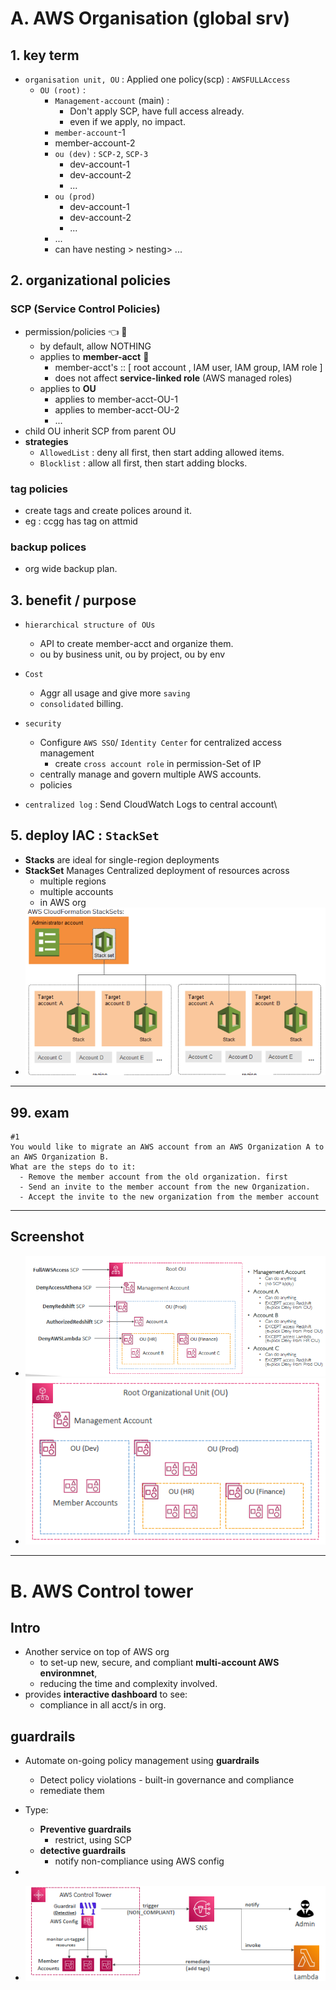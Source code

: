 # A. AWS Organisation (global srv)
## 1. key term
- `organisation unit, OU` : Applied one policy(scp) : `AWSFULLAccess`
  - `OU (root)` :  
      - `Management-account` (main) : 
        - Don't apply SCP, have full access already.
        - even if we apply, no impact.
      - `member-account`-1
      - member-account-2
      - `ou (dev)`  : `SCP-2`, `SCP-3`
        - dev-account-1
        - dev-account-2
        - ...
      - `ou (prod)`
        - dev-account-1
        - dev-account-2
        - ...
      - ...
      - can have nesting > nesting> ...
    
## 2. organizational policies
### SCP (Service Control Policies)
- permission/policies :point_left: :dart:  
  - by default, allow NOTHING
  - applies to **member-acct**  :dart:
    - member-acct's :: [ root account , IAM user, IAM group, IAM role ] 
    - does not affect **service-linked role** (AWS managed roles)
  - applies to **OU**
    - applies to member-acct-OU-1
    - applies to member-acct-OU-2
    - ...
- child OU inherit SCP from parent OU
- **strategies**
  - `AllowedList` : deny all first, then start adding allowed items.
  - `Blocklist` : allow all first, then start adding blocks.
  
### tag policies 
- create tags and create polices around it. 
- eg : ccgg has tag on attmid

### backup polices 
- org wide backup plan.

## 3. benefit / purpose
- `hierarchical structure of OUs`
  - API to create member-acct and organize them.
  - ou by business unit, ou by project, ou by env
  
- `Cost`
  - Aggr all usage and give more `saving`
  - `consolidated` billing.
  
- `security`
  - Configure `AWS SSO`/ `Identity Center` for centralized access management
    - create `cross account role` in permission-Set of IP
  - centrally manage and govern multiple AWS accounts.
  - policies
      
- `centralized log` : Send CloudWatch Logs to central account\

## 5. deploy IAC : `StackSet`
- **Stacks** are ideal for single-region deployments
- **StackSet** Manages Centralized deployment of resources across 
  - multiple regions 
  - multiple accounts 
  - in AWS org
- ![img.png](../99_img/practice-test-01/stackset.png)
---
## 99. exam
```
#1
You would like to migrate an AWS account from an AWS Organization A to an AWS Organization B. 
What are the steps do to it:
  - Remove the member account from the old organization. first
  - Send an invite to the member account from the new Organization. 
  - Accept the invite to the new organization from the member account
```

---
## Screenshot
- ![img_1.png](../99_img/security/org/img_1.png)
- ![img.png](../99_img/security/org/img.png)

---
# B. AWS Control tower
## Intro
- Another service on top of AWS org 
  - to set-up new, secure, and compliant **multi-account AWS environmnet**, 
  - reducing the time and complexity involved.
- provides **interactive dashboard** to see:
  - compliance in all acct/s in org.

## guardrails
- Automate on-going policy management using **guardrails**
  - Detect policy violations - built-in governance and compliance 
  - remediate them

- Type:
  - **Preventive guardrails**  
    - restrict, using SCP
  - **detective guardrails**  
    - notify non-compliance using AWS config 
- 
- ![img_10.png](../99_img/security/org-2/img_10.png)
